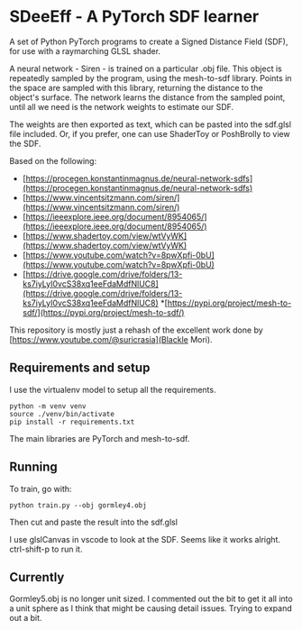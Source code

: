 # SDeeEff - A PyTorch SDF learner

A set of Python PyTorch programs to create a Signed Distance Field (SDF), for use with a raymarching GLSL shader.

A neural network - Siren - is trained on a particular .obj file. This object is repeatedly sampled by the program, using the mesh-to-sdf library. Points in the space are sampled with this library, returning the distance to the object's surface. The network learns the distance from the sampled point, until all we need is the network weights to estimate our SDF.

The weights are then exported as text, which can be pasted into the sdf.glsl file included. Or, if you prefer, one can use ShaderToy or PoshBrolly to view the SDF.

Based on the following:
* [https://procegen.konstantinmagnus.de/neural-network-sdfs](https://procegen.konstantinmagnus.de/neural-network-sdfs)
* [https://www.vincentsitzmann.com/siren/](https://www.vincentsitzmann.com/siren/)
* [https://ieeexplore.ieee.org/document/8954065/](https://ieeexplore.ieee.org/document/8954065/)
* [https://www.shadertoy.com/view/wtVyWK](https://www.shadertoy.com/view/wtVyWK)
* [https://www.youtube.com/watch?v=8pwXpfi-0bU](https://www.youtube.com/watch?v=8pwXpfi-0bU)
* [https://drive.google.com/drive/folders/13-ks7iyLyI0vcS38xq1eeFdaMdfNlUC8](https://drive.google.com/drive/folders/13-ks7iyLyI0vcS38xq1eeFdaMdfNlUC8)
*[https://pypi.org/project/mesh-to-sdf/](https://pypi.org/project/mesh-to-sdf/)

This repository is mostly just a rehash of the excellent work done by [https://www.youtube.com/@suricrasia](Blackle Mori).

## Requirements and setup

I use the virtualenv model to setup all the requirements.

    python -m venv venv
    source ./venv/bin/activate
    pip install -r requirements.txt

The main libraries are PyTorch and mesh-to-sdf.

## Running

To train, go with:

    python train.py --obj gormley4.obj 

Then cut and paste the result into the sdf.glsl

I use glslCanvas in vscode to look at the SDF. Seems like it works alright. ctrl-shift-p to run it. 

## Currently

Gormley5.obj is no longer unit sized. I commented out the bit to get it all into a unit sphere as I think that might be causing detail issues. Trying to expand out a bit.